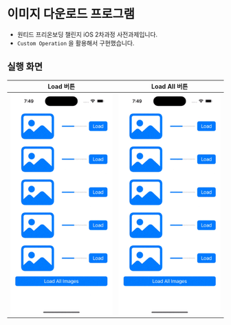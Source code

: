 # 이미지 다운로드 프로그램

* 원티드 프리온보딩 챌린지 iOS 2차과정 사전과제입니다.
* `Custom Operation` 을 활용해서 구현했습니다.

## 실행 화면

|Load 버튼|Load All 버튼|
|:--:|:--:|
|![](https://github.com/junho15/ios-wanted-ImageDownload/blob/main/screenshot/LoadImageButton.gif?raw=true)|![](https://github.com/junho15/ios-wanted-ImageDownload/blob/main/screenshot/LoadAllImagesButton.gif?raw=true)|
